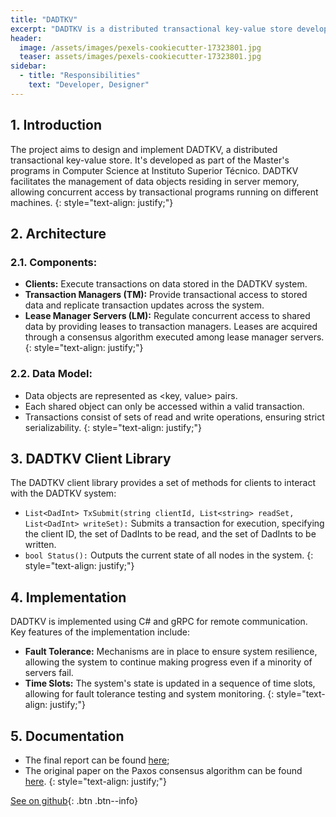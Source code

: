 ```yaml
---
title: "DADTKV"
excerpt: "DADTKV is a distributed transactional key-value store developed as part Distributed Systems course of the Master's programs in Computer Science at Instituto Superior Técnico."
header:
  image: /assets/images/pexels-cookiecutter-17323801.jpg
  teaser: assets/images/pexels-cookiecutter-17323801.jpg
sidebar:
  - title: "Responsibilities"
    text: "Developer, Designer"
---
```

## 1. Introduction
The project aims to design and implement DADTKV, a distributed transactional key-value store. It's developed as part of the Master's programs in Computer Science at Instituto Superior Técnico. DADTKV facilitates the management of data objects residing in server memory, allowing concurrent access by transactional programs running on different machines.
{: style="text-align: justify;"}

## 2. Architecture
### 2.1. Components:
- **Clients:** Execute transactions on data stored in the DADTKV system.
- **Transaction Managers (TM):** Provide transactional access to stored data and replicate transaction updates across the system.
- **Lease Manager Servers (LM):** Regulate concurrent access to shared data by providing leases to transaction managers. Leases are acquired through a consensus algorithm executed among lease manager servers.
{: style="text-align: justify;"}

### 2.2. Data Model:
- Data objects are represented as <key, value> pairs.
- Each shared object can only be accessed within a valid transaction.
- Transactions consist of sets of read and write operations, ensuring strict serializability.
{: style="text-align: justify;"}

## 3. DADTKV Client Library
The DADTKV client library provides a set of methods for clients to interact with the DADTKV system:
- `List<DadInt> TxSubmit(string clientId, List<string> readSet, List<DadInt> writeSet):` Submits a transaction for execution, specifying the client ID, the set of DadInts to be read, and the set of DadInts to be written.
- `bool Status():` Outputs the current state of all nodes in the system.
{: style="text-align: justify;"}

## 4. Implementation
DADTKV is implemented using C# and gRPC for remote communication. Key features of the implementation include:
- **Fault Tolerance:** Mechanisms are in place to ensure system resilience, allowing the system to continue making progress even if a minority of servers fail.
- **Time Slots:** The system's state is updated in a sequence of time slots, allowing for fault tolerance testing and system monitoring.
{: style="text-align: justify;"}

## 5. Documentation
- The final report can be found [here](/assets/documents/DAD_Project_Report.pdf);
- The original paper on the Paxos consensus algorithm can be found [here](https://lamport.azurewebsites.net/pubs/paxos-simple.pdf).
{: style="text-align: justify;"}

[See on github](https://github.com/MiguelRocha2001/IST-DAD-DADTKV){: .btn .btn--info}